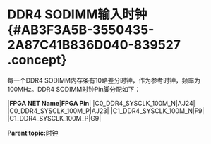 # DDR4 SODIMM输入时钟 {#AB3F3A5B-3550435-2A87C41B836D040-839527 .concept}

每一个DDR4 SODIMM内存条有10路差分时钟，作为参考时钟，频率为100MHz。DDR4 SODIMM时钟Pin脚分配如下：

|**FPGA NET Name**|**FPGA Pin**|
|C0\_DDR4\_SYSCLK\_100M\_N|AJ24|
|C0\_DDR4\_SYSCLK\_100M\_P|AJ23|
|C1\_DDR4\_SYSCLK\_100M\_N|F9|
|C1\_DDR4\_SYSCLK\_100M\_P|G9|

**Parent topic:**[时钟](../concepts/EpicElfug_时钟.md)

